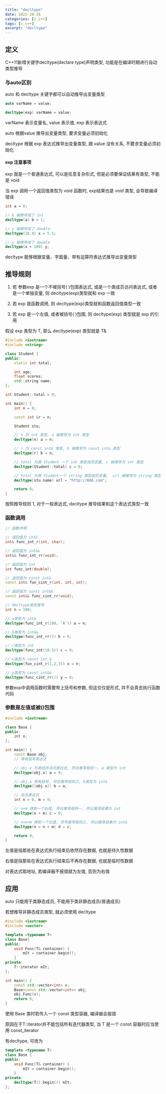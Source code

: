 ```yaml
---
title: "decltype"
date: 2022-10-26
categories: [c_c++]
tags: [c_c++]
excerpt: "decltype"
---
```


## 定义

C++11新增关键字decltype(declare type)声明类型, 功能是在编译时期进行自动类型推导

### 与auto区别

auto 和 decltype 关键字都可以自动推导出变量类型

```c++
auto varName = value;

decltype(exp) varName = value;
```

varName 表示变量名, value 表示值, exp 表示表达式

auto 根据value 推导出变量类型, 要求变量必须初始化

decltype 根据 exp 表达式推导出变量类型, 跟 value 没有关系, 不要求变量必须初始化

#### exp 注意事项

exp 就是一个普通表达式, 可以是任意复杂形式, 但是必须要保证结果有类型, 不能是 void

当 exp 调用一个返回值类型为 void 函数时, exp结果也是 void 类型, 会导致编译错误

```c++
int a = 0;

// b 被推导成了 int
decltype(a) b = 1;

// x 被推导成了 double
decltype(10.8) x = 5.5;

// y 被推导成了 double
decltype(x + 100) y;
```

decltype 能够根据变量、字面量、带有运算符表达式推导出变量类型

## 推导规则

1. 若 参数exp 是一个不被括号( )包围表达式, 或是一个类成员访问表达式, 或者是一个单独变量, 则 decltype(exp)类型就和 exp 一致

2. 若 exp 是函数调用, 则 decltype(exp)类型就和函数返回值类型一致

3. 若 exp 是一个左值, 或者被括号( )包围, 则 decltype(exp) 类型就是 exp 的引用

假设 exp 类型为 T, 那么 decltype(exp) 类型就是 T&

```c++
#include <iostream>
#include <string>

class Student {
public:
    static int total;

    int age;
    float scores;
    std::string name;
};

int Student::total = 0;

int main() {
    int n = 0;

    const int &r = n;

    Student stu;

    // n 为 int 类型, a 被推导为 int 类型
    decltype(n) a = n;

    // r 为 const int& 类型, b 被推导为 const int& 类型
    decltype(r) b = n;

    // total 为类 Student 一个 int 类型成员变量, c 被推导为 int 类型
    decltype(Student::total) c = 0;

    // total 为类 Student一个 string 类型成员变量,  url 被推导为 string 类型
    decltype(stu.name) url = "http://666.com";

    return 0;
}
```

按照推导规则 1, 对于一般表达式, decltype 推导结果和这个表达式类型一致

### 函数调用

```c++
// 函数声明

// 返回值为 int&
int& func_int_r(int, char);

// 返回值为 int&&
int&& func_int_rr(void);

// 返回值为 int
int func_int(double);

// 返回值为 const int&
const int& fun_cint_r(int, int, int);

// 返回值为 const int&&
const int&& func_cint_rr(void);

// decltype类型推导
int n = 100;

// a类型为 int&
decltype(func_int_r(100, 'A')) a = n;

// b类型为 int&&
decltype(func_int_rr()) b = 0;

// c类型为 int
decltype(func_int(10.5)) c = 0;

// x类型为 const int &
decltype(fun_cint_r(1,2,3)) x = n;

// y类型为 const int&&
decltype(func_cint_rr()) y = 0;
```

参数exp中调用函数时需要带上括号和参数, 但这仅仅是形式, 并不会真去执行函数代码

### 参数是左值或被()包围

```c++
#include <iostream>

class Base {
public:
    int x;
};

int main() {
    const Base obj;
    // 带有括号表达式

    // obj.x 为类成员访问表达式, 符合推导规则一, a 类型为 int
    decltype(obj.x) a = 0;

    // obj.x 带有括号, 符合推导规则三, b类型为 int&
    decltype((obj.x)) b = a;

    // 加法表达式
    int n = 0, m = 0;

    // n+m 得到一个右值, 符合推导规则一, 所以推导结果为 int
    decltype(n + m) c = 0;

    // n=n+m 得到一个左值, 符号推导规则三, 所以推导结果为 int&
    decltype(n = n + m) d = c;

    return 0;
}
```

左值是指那些在表达式执行结束后依然存在数据, 也就是持久性数据

右值是指那些在表达式执行结束后不再存在数据, 也就是临时性数据

对表达式取地址, 若编译器不报错就为左值, 否则为右值

## 应用

auto 只能用于类静态成员, 不能用于类非静态成员(普通成员)

若想推导非静态成员类型, 就必须使用 decltype

```c++
#include <iostream>
#include <vector>

template <typename T>
class Base{
public:
    void Func(T& container) {
        mIt = container.begin();
    }
private:
    T::iterator mIt;
};

int main() {
    const std::vector<int> v;
    Base<const std::vector<int>> obj;
    obj.Func(v);
    return 0;
}
```

使用 Base 类时若传入一个 const 类型容器, 编译器会报错

原因在于T::iterator并不能包括所有迭代器类型, 当 T 是一个 const 容器时应当使用 const_iterator

有decltype, 可改为

```c++
template <typename T>
class Base {
public:
    void Func(T& container) {
        mIt = container.begin();
    }
private:
    decltype(T().begin()) mIt;
};
```
